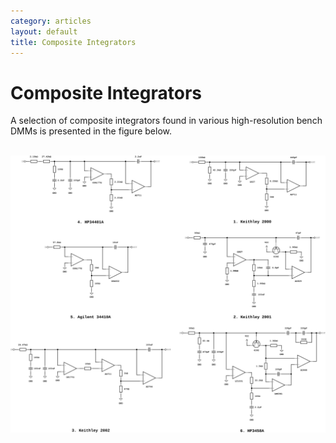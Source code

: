 ```yaml
---
category: articles
layout: default
title: Composite Integrators
---
```


# Composite Integrators

A selection of composite integrators found in various high-resolution bench DMMs is presented in the figure below.<br><br>

![Composite Integrators](/assets/img/Composite_Integrators/Integrators.svg)